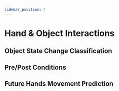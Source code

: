 ```yaml
---
sidebar_position: 4
---
```


# Hand & Object Interactions



## Object State Change Classification



## Pre/Post Conditions


## Future Hands Movement Prediction

